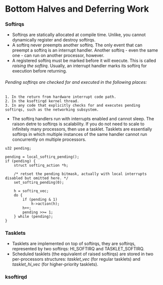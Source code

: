 # Bottom Halves and Deferring Work

### Softirqs
* Softirqs are statically allocated at compile time. Unlike, you cannot dynamically register and destroy softirqs.
* A softirq never preempts another softirq. The only event that can preempt a softirq is an interrupt handler. Another softirq - even the same one - can run on another processor, however.
* A registered softirq must be marked before it will execute. This is called *raising the softirq*. Usually, an interrupt handler marks its softirq for execution before returning.
###### Pending softirqs are checked for and executed in the following places:
    1. In the return from hardware interrupt code path.
    2. In the ksoftirqd kernel thread.
    3. In any code that explicitly checks for and executes pending softirqs, such as the networking subsystem.
* The softirq handlers run with interrupts enabled and cannot sleep. The raison detre to softirqs is scalability. If you do not need to scale to infinitely many processors, then use a tasklet. Tasklets are essentially softirqs in which multiple instances of the same handler cannot run concurrently on multiple processors.

```
u32 pending;

pending = local_softirq_pending();
if (pending) {
    struct softirq_action *h;
    
    /* retset the pending bitmask, actually with local interrupts disabled but omitted here. */
    set_softirq_pending(0);
    
    h = softirq_vec;
    do {
        if (pending & 1)
            h->action(h);
        h++;
        pending >>= 1;
    } while (pending);
}
```

### Tasklets
* Tasklets are implemented on top of softirqs, they are softirqs, represented by two softirqs: HI_SOFTIRQ and TASKLET_SOFTIRQ.
* Scheduled tasklets (the equivalent of raised softirqs) are stored in two per-processors structures: *tasklet_vec* (for regular tasklets) and *tasklet_hi_vec* (for higher-priority tasklets).


### ksoftirqd
